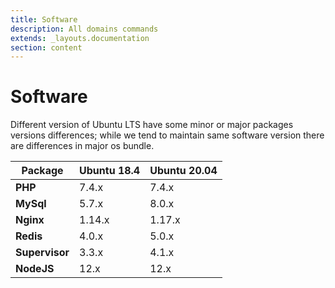 ```yaml
---
title: Software
description: All domains commands
extends: _layouts.documentation
section: content
---
```


# Software
Different version of Ubuntu LTS have some minor or major packages versions differences; while we tend to maintain same software version there are differences in major os bundle.

| Package  | Ubuntu 18.4 | Ubuntu 20.04 |
|-------------|-------------|-------------|
| **PHP**  | 7.4.x | 7.4.x |
| **MySql**  | 5.7.x | 8.0.x |
| **Nginx** | 1.14.x | 1.17.x |
| **Redis** | 4.0.x | 5.0.x |
| **Supervisor** | 3.3.x | 4.1.x |
| **NodeJS** | 12.x | 12.x |